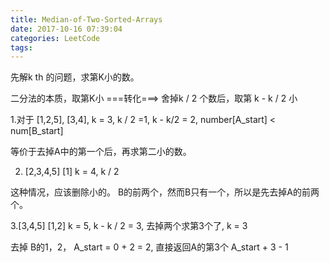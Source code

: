 ```yaml
---
title: Median-of-Two-Sorted-Arrays
date: 2017-10-16 07:39:04
categories: LeetCode
tags:
---
```


先解k th 的问题，求第K小的数。



二分法的本质，取第K小 ===转化===> 舍掉k / 2 个数后，取第 k - k / 2 小



1.对于 [1,2,5], [3,4], k = 3, k / 2 =1, k - k/2 = 2, number[A_start] < num[B_start]

等价于去掉A中的第一个后，再求第二小的数。

2. [2,3,4,5] [1] k = 4, k / 2

这种情况，应该删除小的。 B的前两个，然而B只有一个，所以是先去掉A的前两个。

3.[3,4,5] [1,2] k = 5, k - k / 2 = 3, 去掉两个求第3个了, k = 3

去掉 B的1，2， A_start = 0 + 2 = 2, 直接返回A的第3个 A_start + 3 - 1
